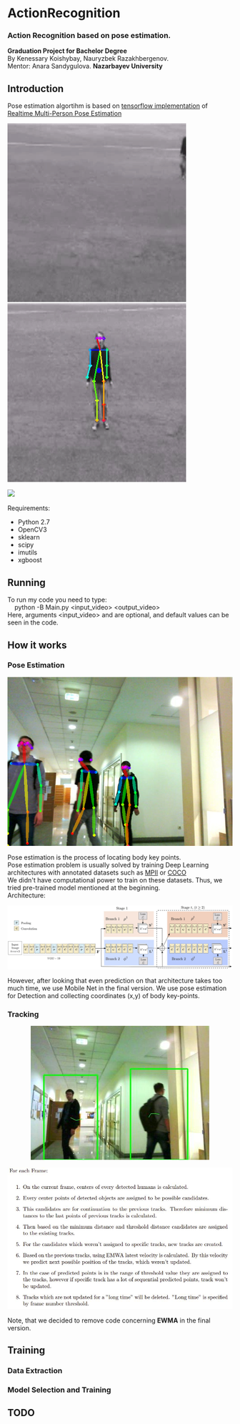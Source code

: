 # ActionRecognition
### Action Recognition based on pose estimation.  
**Graduation Project for Bachelor Degree**</br> 
By Kenessary Koishybay, Nauryzbek Razakhbergenov.</br>
Mentor: Anara Sandygulova. **Nazarbayev University**


## Introduction
Pose estimation algortihm is based on [tensorflow implementation](https://github.com/ildoonet/tf-pose-estimation) of
[Realtime Multi-Person Pose Estimation](https://github.com/ZheC/Realtime_Multi-Person_Pose_Estimation)   

<p align="left">
<img src="https://github.com/I3orn2FLY/Git_add-ons/blob/master/ActivityRecognition/asd1.gif", width="400">
<img src="https://github.com/I3orn2FLY/Git_add-ons/blob/master/ActivityRecognition/asd2.gif", width="400">
</p>
<p align="left">
<img src="https://github.com/I3orn2FLY/Git_add-ons/blob/master/ActivityRecognition/demo.gif", width="400">
</p>


Requirements:
- Python 2.7  
- OpenCV3  
- sklearn  
- scipy  
- imutils  
- xgboost    
	
	
## Running
To run my code you need to type:  
&nbsp;&nbsp;&nbsp;&nbsp;python -B Main.py &lt;input_video&gt; &lt;output_video&gt;  
Here, arguments <input_video> and <output video> are optional, 
and default values can be seen in the code.
  
## How it works  


### Pose Estimation
<p align="center">
<img src="https://github.com/I3orn2FLY/Git_add-ons/blob/master/ActivityRecognition/pose.png">
</p>

Pose estimation is the process of locating body key points.<br/>
Pose estimation problem is usually solved by training Deep Learning architectures with annotated datasets such as 
<a href="http://human-pose.mpi-inf.mpg.de">MPII</a> or <a href="http://cocodataset.org/">COCO</a> 
<br/>
We didn't have computational power to train on these datasets. Thus, we tried pre-trained model mentioned at the beginning.
<br/>
Architecture:
<p align="center">
<img src="https://github.com/I3orn2FLY/Git_add-ons/blob/master/ActivityRecognition/arch.jpg">
</p>
However, after looking that even prediction on that architecture takes too much time, we use Mobile Net
in the final version.
We use pose estimation for Detection and collecting coordinates (x,y) of body key-points. 

### Tracking
<p align="center">
<img src="https://github.com/I3orn2FLY/Git_add-ons/blob/master/ActivityRecognition/track.jpg">
</p>
<p align="center">
<img src="https://github.com/I3orn2FLY/Git_add-ons/blob/master/ActivityRecognition/track_alg.jpg">
</p>
Note, that we decided to remove code concerning <b>EWMA</b> in the final version.

## Training


### Data Extraction



### Model Selection and Training


## TODO


